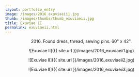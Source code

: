 ```yaml
---
layout: portfolio_entry
image: /images/2016_exuviaeii1.jpg
thumb: /images/thumbs/thumb_exuviaeii.jpg
title: Exuviae II 
permalink: exuviaeii.html
---
```

<!--description-->
<div style="text-align:center" markdown="1">

2016\. Found dress, thread, sewing pins.  60" x 42".

![Exuviae II]({{ site.url }}/images/2016_exuviaeii1.jpg)


![Exuviae II]({{ site.url }}/images/2016_exuviaeii2.jpg)


![Exuviae II]({{ site.url }}/images/2016_exuviaeii3.jpg)



</div>